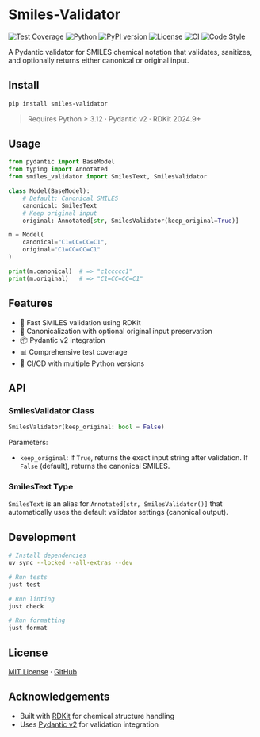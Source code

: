 # Smiles-Validator

[![Test Coverage](https://img.shields.io/badge/coverage-95%25-brightgreen.svg)](https://github.com/scriptogre/smiles-validator)
[![Python](https://img.shields.io/badge/python-3.12%2B-blue.svg)](https://www.python.org/)
[![PyPI version](https://img.shields.io/pypi/v/smiles-validator.svg)](https://pypi.org/project/smiles-validator/)
[![License](https://img.shields.io/badge/license-MIT-blue.svg)](https://opensource.org/licenses/MIT)
[![CI](https://github.com/scriptogre/smiles-validator/actions/workflows/ci.yml/badge.svg)](https://github.com/scriptogre/smiles-validator/actions)
[![Code Style](https://img.shields.io/badge/code%20style-black-000000.svg)](https://github.com/psf/black)

A Pydantic validator for SMILES chemical notation that validates, sanitizes, and optionally returns either canonical or original input.

## Install

```bash
pip install smiles-validator
```

> Requires Python ≥ 3.12 · Pydantic v2 · RDKit 2024.9+

## Usage

```python
from pydantic import BaseModel
from typing import Annotated
from smiles_validator import SmilesText, SmilesValidator

class Model(BaseModel):
    # Default: Canonical SMILES
    canonical: SmilesText
    # Keep original input
    original: Annotated[str, SmilesValidator(keep_original=True)]

m = Model(
    canonical="C1=CC=CC=C1",
    original="C1=CC=CC=C1"
)

print(m.canonical)  # => "c1ccccc1"
print(m.original)   # => "C1=CC=CC=C1"
```

## Features

- 🚀 Fast SMILES validation using RDKit
- 🔄 Canonicalization with optional original input preservation
- 📦 Pydantic v2 integration
- 📊 Comprehensive test coverage
- 🧪 CI/CD with multiple Python versions

## API

### SmilesValidator Class

```python
SmilesValidator(keep_original: bool = False)
```

Parameters:
- `keep_original`: If `True`, returns the exact input string after validation. If `False` (default), returns the canonical SMILES.

### SmilesText Type

`SmilesText` is an alias for `Annotated[str, SmilesValidator()]` that automatically uses the default validator settings (canonical output).

## Development

```bash
# Install dependencies
uv sync --locked --all-extras --dev

# Run tests
just test

# Run linting
just check

# Run formatting
just format
```

## License

[MIT License](LICENSE) · [GitHub](https://github.com/scriptogre/smiles-validator)

## Acknowledgements

- Built with [RDKit](https://github.com/rdkit/rdkit) for chemical structure handling
- Uses [Pydantic v2](https://github.com/pydantic/pydantic) for validation integration
